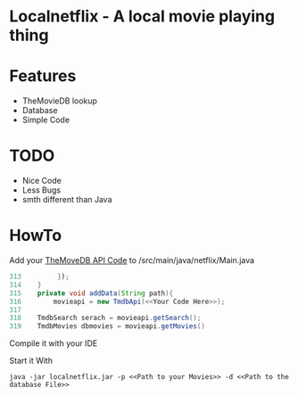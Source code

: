 # Localnetflix - A local movie playing thing

# Features
- TheMovieDB lookup
- Database
- Simple Code

# TODO
- Nice Code
- Less Bugs
- smth different than Java


# HowTo

Add your [TheMoveDB API Code](https://developers.themoviedb.org/3) to /src/main/java/netflix/Main.java

```java
313         });
314    }
315    private void addData(String path){
316        movieapi = new TmdbApi(<<Your Code Here>>);
317
318    TmdbSearch serach = movieapi.getSearch();
319    TmdbMovies dbmovies = movieapi.getMovies()
```



 Compile it with your IDE
 
  
 Start it With

```
java -jar localnetflix.jar -p <<Path to your Movies>> -d <<Path to the database File>>
```
